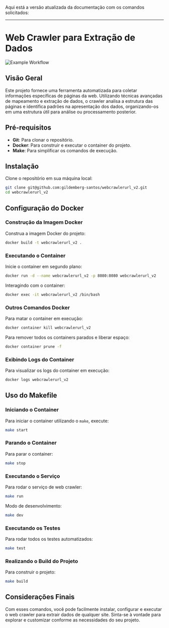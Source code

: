 Aqui está a versão atualizada da documentação com os comandos solicitados:

---

# Web Crawler para Extração de Dados

![Example Workflow](https://github.com/gildemberg-santos/webcrawlerurl_v2/actions/workflows/go.yml/badge.svg)

## Visão Geral

Este projeto fornece uma ferramenta automatizada para coletar informações específicas de páginas da web. Utilizando técnicas avançadas de mapeamento e extração de dados, o crawler analisa a estrutura das páginas e identifica padrões na apresentação dos dados, organizando-os em uma estrutura útil para análise ou processamento posterior.

## Pré-requisitos

- **Git**: Para clonar o repositório.
- **Docker**: Para construir e executar o container do projeto.
- **Make**: Para simplificar os comandos de execução.

## Instalação

Clone o repositório em sua máquina local:

```bash
git clone git@github.com:gildemberg-santos/webcrawlerurl_v2.git
cd webcrawlerurl_v2
```

## Configuração do Docker

### Construção da Imagem Docker

Construa a imagem Docker do projeto:

```bash
docker build -t webcrawlerurl_v2 .
```

### Executando o Container

Inicie o container em segundo plano:

```bash
docker run -d --name webcrawlerurl_v2 -p 8080:8080 webcrawlerurl_v2
```

Interagindo com o container:

```bash
docker exec -it webcrawlerurl_v2 /bin/bash
```

### Outros Comandos Docker

Para matar o container em execução:

```bash
docker container kill webcrawlerurl_v2
```

Para remover todos os containers parados e liberar espaço:

```bash
docker container prune -f
```

### Exibindo Logs do Container

Para visualizar os logs do container em execução:

```bash
docker logs webcrawlerurl_v2
```

## Uso do Makefile

### Iniciando o Container

Para iniciar o container utilizando o `make`, execute:

```bash
make start
```

### Parando o Container

Para parar o container:

```bash
make stop
```

### Executando o Serviço

Para rodar o serviço de web crawler:

```bash
make run
```

Modo de desenvolvimento:

```bash
make dev
```

### Executando os Testes

Para rodar todos os testes automatizados:

```bash
make test
```

### Realizando o Build do Projeto

Para construir o projeto:

```bash
make build
```

## Considerações Finais

Com esses comandos, você pode facilmente instalar, configurar e executar o web crawler para extrair dados de qualquer site. Sinta-se à vontade para explorar e customizar conforme as necessidades do seu projeto.
